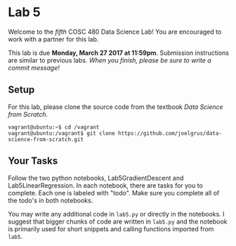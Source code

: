 # Lab 5

Welcome to the *fifth* COSC 480 Data Science Lab!  You are encouraged to work with a partner for this lab.

This lab is due **Monday, March 27 2017 at 11:59pm**.  Submission instructions are similar to previous labs.  *When you finish, please be sure to write a commit message!*  


## Setup

For this lab, please clone the source code from the textbook *Data Science from Scratch*.  

	vagrant@ubuntu:~$ cd /vagrant
	vagrant@ubuntu:/vagrant$ git clone https://github.com/joelgrus/data-science-from-scratch.git


## Your Tasks

Follow the two python notebooks, Lab5GradientDescent and Lab5LinearRegression.  In each notebook, there are tasks for you to complete.  Each one is labeled with "todo".  Make sure you complete all of the todo's in both notebooks.

You may write any additional code in `lab5.py` or directly in the notebooks.  I suggest that bigger chunks of code are written in `lab5.py` and the notebook is primarily used for short snippets and calling functions imported from `lab5`.

